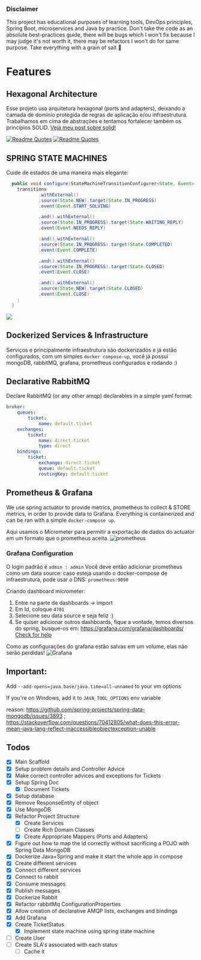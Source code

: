 ### Disclaimer
This project has educational purposes of learning tools, DevOps principles, Spring Boot, microservices and Java by practice. Don't take the code as an absolute best-practices guide, there will be bugs which I won't fix because I may judge it's not worth it, there may be refactors I won't do for same purpose. Take everything with a grain of salt 🧂

# Features
## Hexagonal Architecture
Esse projeto usa arquitetura hexagonal (ports and adapters), deixando a camada de domínio protegida de regras de aplicação e/ou infraestrutura. Trabalhamos em cima de abstrações e tentamos fortalecer também os princípios SOLID. [Veja meu post sobre solid!](https://dev.to/kauegatto/solid-um-guia-diferente-162m)

[![Readme Quotes](https://quotes-github-readme.vercel.app/api?type=horizontal&theme=dracula&quote=Dependa%20de%20abstra%C3%A7%C3%B5es%20e%20n%C3%A3o%20de%20implementa%C3%A7%C3%B5es&author=Bob%20Martin)](test)
[![Readme Quotes](https://quotes-github-readme.vercel.app/api?type=horizontal&theme=dracula&quote=Programe%20voltado%20%C3%A0%20interface%2C%20n%C3%A3o%20%C3%A0%20implementa%C3%A7%C3%A3o&author=GoF)](test)
## SPRING STATE MACHINES
Cuide de estados de uma maneira mais elegante:
```java
  public void configure(StateMachineTransitionConfigurer<State, Event> transitions) throws Exception {
    transitions
            .withExternal()
            .source(State.NEW).target(State.IN_PROGRESS)
            .event(Event.START_SOLVING)

            .and().withExternal()
            .source(State.IN_PROGRESS).target(State.WAITING_REPLY)
            .event(Event.NEEDS_REPLY)

            .and().withExternal()
            .source(State.IN_PROGRESS).target(State.COMPLETED)
            .event(Event.COMPLETE)

            .and().withExternal()
            .source(State.IN_PROGRESS).target(State.CLOSED)
            .event(Event.CLOSE)

            .and().withExternal()
            .source(State.NEW).target(State.CLOSED)
            .event(Event.CLOSE)
    ;
  }
```
[![](https://mermaid.ink/img/pako:eNp1kFFrgzAUhf-K3McRJUZNjA-DsUoRnBYdK9scJdTQClOLi2Od-N-XKmNrx0IeDt-5J5ecAbZtKSGANyWUXFRi14nafCdFY-jzfPVimOa1kYTrGWgxgds4zcPFOYuSzSpLl1mY57PxC_wJXXp5Gj_8561vovsoWW6ycBU_ziNn6HI7IKhlV4uq1P8aToEC1F7WsoBAy9dqt1cFFM2oB0Wv2vzYbCFQXS8R9Ifyp4dveBANBAN8QEAItzDBhGLXYfoyF8FRY2Y53OMO9TGljHLsjgg-21a_gC3GbOp5vm1r4VOXI5Blpdrubi5-6n_a8TQFTivHLx04cqw?type=jpg)](https://mermaid.live/edit#pako:eNp1kFFrgzAUhf-K3McRJUZNjA-DsUoRnBYdK9scJdTQClOLi2Od-N-XKmNrx0IeDt-5J5ecAbZtKSGANyWUXFRi14nafCdFY-jzfPVimOa1kYTrGWgxgds4zcPFOYuSzSpLl1mY57PxC_wJXXp5Gj_8561vovsoWW6ycBU_ziNn6HI7IKhlV4uq1P8aToEC1F7WsoBAy9dqt1cFFM2oB0Wv2vzYbCFQXS8R9Ifyp4dveBANBAN8QEAItzDBhGLXYfoyF8FRY2Y53OMO9TGljHLsjgg-21a_gC3GbOp5vm1r4VOXI5Blpdrubi5-6n_a8TQFTivHLx04cqw)
## Dockerized Services & Infrastructure
Serviços e principalmente infraestrutura são dockerizados e já estão configurados, com um simples `docker compose-up`, você já possui mongoDB, rabbitMQ, grafana, prometheus configurados e rodando :)
## Declarative RabbitMQ
Declare RabbitMQ (or any other amqp) declarables in a simple yaml format:
```yaml
broker:
    queues:
        ticket:
            name: default.ticket
    exchanges:
        ticket:
            name: direct.ticket
            type: direct
    bindings:
        ticket:
            exchange: direct.ticket
            queue: default.ticket
            routingKey: default.ticket
```
## Prometheus & Grafana
We use spring actuator to provide metrics, prometheus to collect & STORE metrics, in order to provide data to Grafana. Everything is containerized and can be ran with a simple `docker-compose up`.

Aqui usamos o Micrometer para permitir a exportação de dados do actuator em um formato que o prometheus aceita.
![prometheus](https://raw.githubusercontent.com/kauegatto/ticketing-spring-microservices/main/docs/prometheus001.jpg)
### Grafana Configuration
O login padrão é ``admin : admin``
Você deve então adicionar prometheus como um data source: caso esteja usando o docker-compose de infraestrutura, pode usar o DNS: `prometheus:9090`

Criando dashboard micrometer:
1. Entre na parte de dashboards -> import
2. Em Id, coloque `4701`
3. Selecione seu data source e seja feliz :)
4. Se quiser adicionar outros dashboards, fique a vontade, temos diversos do spring, busque-os em: https://grafana.com/grafana/dashboards/
[Check for help](https://raw.githubusercontent.com/kauegatto/ticketing-spring-microservices/main/docs/grafana-importing.jpg)

Como as configurações do grafana estão salvas em um volume, elas não serão perdidas!
![Grafana](https://raw.githubusercontent.com/kauegatto/ticketing-spring-microservices/main/docs/grafana-functional.jpg)
## Important: 
Add `--add-opens=java.base/java.time=all-unnamed` to your vm options

If you're on Windows, add it to `JAVA_TOOL_OPTIONS` env variable

reason: https://github.com/spring-projects/spring-data-mongodb/issues/3893 ; https://stackoverflow.com/questions/70412805/what-does-this-error-mean-java-lang-reflect-inaccessibleobjectexception-unable

## Todos
- [X]  Main Scaffold
- [X]  Setup problem details and Controller Advice
- [X] Make correct controller advices and exceptions for Tickets
- [X] Setup Spring Doc
    -  [X] Document Tickets
- [X]  Setup database
- [X] Remove ResponseEntity of object
- [X] Use MongoDB
- [X] Refactor Project Structure
    - [X] Create Services
    - [ ] Create Rich Domain Classes
    - [X] Create Appropriate Mappers (Ports and Adapters)
- [X] Figure out how to map the id correctly without sacrificing a POJO  with Spring Data MongoDB
- [X] Dockerize Java+Spring and make it start the whole app in compose
- [X] Create different services
- [X] Connect different services
- [X] Connect to rabbit
- [X] Consume messages
- [X] Publish messages
- [X] Dockerize Rabbit
- [X] Refactor rabbitMq ConfigurationProperties
- [X] Allow creation of declarative AMQP lists, exchanges and bindings
- [X] Add Grafana
- [X] Create TicketStatus
    - [X] Implement state machine using spring state machine
- [ ] Create User
- [ ] Create SLA's associated with each status
    - [ ] Cache it
